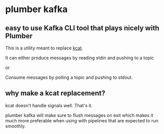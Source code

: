 # plumber kafka
## easy to use Kafka CLI tool that plays nicely with Plumber

This is a utility meant to replace [kcat](https://github.com/edenhill/kcat).

It can either produce messages by reading stdin and pushing to a topic

or

Consume messages by polling a topic and pushing to stdout.

## why make a kcat replacement?
kcat doesn't handle signals well. That's it.

plumber kafka will make sure to flush messages on exit which makes it much more preferable when using with pipelines that are expected to run smoothly.
